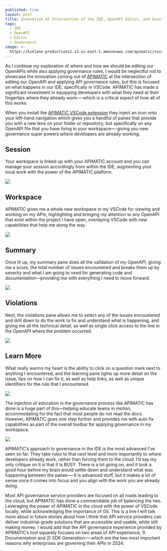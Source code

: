 ```yaml
---
published: true
layout: post
title: Innovation At Intersection of the IDE, OpenAPI Editor, and Governance Rule
tags:
  - IDE
  - OpenAPI
  - Editor
  - Governance
image: >-
  https://kinlane-productions2.s3.us-east-1.amazonaws.com/apimatic/vscode/extension.png
---
```

As I continue my exploration of where and how we should be editing our OpenAPIs while also applying governance rules, I would be neglectful not to showcase the innovation coming out of [APIMATIC](https://bit.ly/3NyONos) at the intersection of editing our OpenAPI and applying API governance rules, but this is focused on what happens in our IDE, specifically in VSCode. APIMATIC has made a significant investment in equipping developers with what they need at their fingertips where they already work—-which is a critical aspect of how all of this works.

When you install the [APIMATIC VSCode extension](https://marketplace.visualstudio.com/items?itemName=apimatic-developers.apimatic-for-vscode) they inject an icon onto your left-hand navigation which gives you a handful of panes that provide you with a new lens on your folder or repository, but specifically on any OpenAPI file that you have living in your workspace—-giving you new governance super powers where developers are already working.

## Session
Your workspace is linked up with your APIMATIC account and you can manage your session accordingly from within the IDE, augmenting your local work with the power of the APIMATIC platform.

<img src="https://kinlane-productions2.s3.us-east-1.amazonaws.com/apimatic/vscode/session.png" style="padding; 15px;">

## Workspace
APIMATIC gives me a whole new workspace in my VSCode for viewing and working on my APIs, highlighting and bringing my attention to any OpenAPI that exist within the project I have open, overlaying VSCode with new capabilities that help me along the way.

<img src="https://kinlane-productions2.s3.us-east-1.amazonaws.com/apimatic/vscode/workspace.png" style="padding; 15px;">

## Summary
Once lit up, my summary pane does all the validation of my OpenAPI, giving me a score, the total number of issues encountered and breaks them up by severity and what I am going to need for generating code and documentation—providing me with everything I need to move forward.

<img src="https://kinlane-productions2.s3.us-east-1.amazonaws.com/apimatic/vscode/summary.png" style="padding; 15px;">

## Violations
Next, the violations pane allows me to select any of the issues encountered and drill down to do the work to fix and understand what is happening, and giving me all the technical detail, as well as single click access to the line in the OpenAPI where the problem occurred.

<img src="https://kinlane-productions2.s3.us-east-1.amazonaws.com/apimatic/vscode/violations.png" style="padding; 15px;">

## Learn More
What really warms my heart is the ability to click on a question mark next to anything I encountered, and the learning pane lights up more detail on the issue, tips on how I can fix it, as well as help links, as well as unique identifiers for the rule that I encountered.

<img src="https://kinlane-productions2.s3.us-east-1.amazonaws.com/apimatic/vscode/learn-more.png" style="padding; 15px;">

The injection of education in the governance process like APIMATIC has done is a huge part of this—helping educate teams in motion, accommodating for the fact that most people do not read the docs. However, APIMATIC goes one step further and provides me with auto fix capabilities as part of the overall toolbar for applying governance in my workspace.

<img src="https://kinlane-productions2.s3.us-east-1.amazonaws.com/apimatic/vscode/toolbar.png" style="padding; 15px;">

APIMATIC’s approach to governance in the IDE is the most advanced I’ve seen so far. They take rules to that next level and more importantly to where developers already work, rather than forcing them to the cloud. I’d say my only critique on it is that it is BUSY. There is a lot going on, and it took a good hour before my brain would settle down and understand what was happening between the panes—-it is advanced stuff, but it makes a lot of sense once it comes into focus and you align with the work you are already doing. 

Most API governance service providers are focused on all roads leading to the cloud, but APIMATIC has done a commendable job of balancing the two. Leveraging the power of APIMATIC in the cloud with the power of VSCode locally, while acknowledging the importance of Git. This is a line I will talk more about in future stories about how I think that API service providers can deliver industrial-grade solutions that are accessible and usable, while still making money. I would add that the API governance experience provided by APIMATIC’s tool squarely focuses on two areas of API experience, 1) Documentation and 2) SDK Generation—-which are the two most important reasons why enterprises are governing their APIs in 2024.